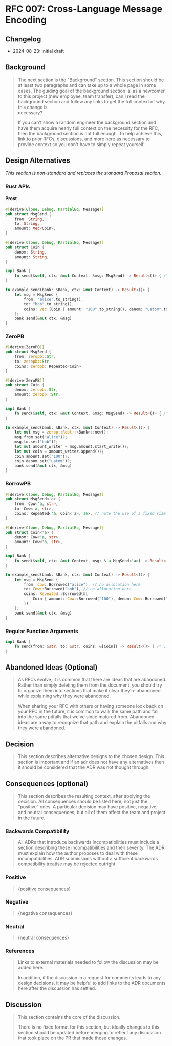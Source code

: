 # RFC 007: Cross-Language Message Encoding

## Changelog

* 2024-08-23: Initial draft

## Background

> The next section is the "Background" section. This section should be at least two paragraphs and can take up to a whole
> page in some cases. The guiding goal of the background section is: as a newcomer to this project (new employee, team
> transfer), can I read the background section and follow any links to get the full context of why this change is  
> necessary?
>
> If you can't show a random engineer the background section and have them acquire nearly full context on the necessity
> for the RFC, then the background section is not full enough. To help achieve this, link to prior RFCs, discussions, and
> more here as necessary to provide context so you don't have to simply repeat yourself.


## Design Alternatives

_This section is non-standard and replaces the standard Proposal section._

### Rust APIs

#### Prost 

```rust
#[derive(Clone, Debug, PartialEq, Message)]
pub struct MsgSend {
    from: String,
    to: String,
    amount: Vec<Coin>,    
}

#[derive(Clone, Debug, PartialEq, Message)]
pub struct Coin {
    denom: String,
    amount: String,
}

impl Bank {
    fn send(&self, ctx: &mut Context, &msg: MsgSend) -> Result<()> { /* ... */ }
}

fn example_send(bank: &Bank, ctx: &mut Context) -> Result<()> {
    let msg = MsgSend {
        from: "alice".to_string(),
        to: "bob".to_string(),
        coins: vec![Coin { amount: "100".to_string(), denom: "uatom".to_string() }]
    };
    bank.send(&mut ctx, &msg)
}
```

### ZeroPB

```rust
#[derive(ZeroPB)]
pub struct MsgSend {
    from: zeropb::Str,
    to: zeropb::Str,
    coins: zeropb::Repeated<Coin>
}

#[derive(ZeroPB)]
pub struct Coin {
    denom: zeropb::Str,
    amount: zeropb::Str,
}

impl Bank {
    fn send(&self, ctx: &mut Context, &msg: MsgSend) -> Result<()> { /* ... */ }
}

fn example_send(bank: &Bank, ctx: &mut Context) -> Result<()> {
    let mut msg = zerop::Root::<Bank>::new();
    msg.from.set("alice")?;
    msg.to.set("bob")?;    
    let mut amount_writer = msg.amount.start_write()?;
    let mut coin = amount_writer.append()?;
    coin.amount.set("100")?;
    coin.denom.set("uatom")?;
    bank.send(&mut ctx, &msg)
}
```

### BorrowPB

```rust
#[derive(Clone, Debug, PartialEq, Message)]
pub struct MsgSend<'a> {
    from: Cow<'a, str>,
    to: Cow<'a, str>,
    coins: Repeated<'a, Coin<'a>, 16>, // note the use of a fixed size Repeated buffer here holding up to 16 coins
}

#[derive(Clone, Debug, PartialEq, Message)]
pub struct Coin<'a> {
    denom: Cow<'a, str>,
    amount: Cow<'a, str>,
}

impl Bank {
    fn send(&self, ctx: &mut Context, msg: &'a MsgSend<'a>) -> Result<()> { /* ... */ }
}

fn example_send(bank: &Bank, ctx: &mut Context) -> Result<()> {
    let msg = MsgSend {
        from: Cow::Borrowed("alice"), // no allocation here
        to: Cow::Borrowed("bob"), // no allocation here
        coins: Repeated::Borrowed(&[
            Coin { amount: Cow::Borrowed("100"), denom: Cow::Borrowed("uatom") }
        ])
    };
    bank.send(&mut ctx, &msg)
}
```

### Regular Function Arguments

```rust
impl Bank {
    fn send(from: &str, to: &str, coins: &[Coin]) -> Result<()> { /* ... */ }
}
```

## Abandoned Ideas (Optional)

> As RFCs evolve, it is common that there are ideas that are abandoned. Rather than simply deleting them from the
> document, you should try to organize them into sections that make it clear they're abandoned while explaining why they
> were abandoned.
>
> When sharing your RFC with others or having someone look back on your RFC in the future, it is common to walk the same
> path and fall into the same pitfalls that we've since matured from. Abandoned ideas are a way to recognize that path
> and explain the pitfalls and why they were abandoned.

## Decision

> This section describes alternative designs to the chosen design. This section
> is important and if an adr does not have any alternatives then it should be
> considered that the ADR was not thought through.

## Consequences (optional)

> This section describes the resulting context, after applying the decision. All
> consequences should be listed here, not just the "positive" ones. A particular
> decision may have positive, negative, and neutral consequences, but all of them
> affect the team and project in the future.

### Backwards Compatibility

> All ADRs that introduce backwards incompatibilities must include a section
> describing these incompatibilities and their severity. The ADR must explain
> how the author proposes to deal with these incompatibilities. ADR submissions
> without a sufficient backwards compatibility treatise may be rejected outright.

### Positive

> {positive consequences}

### Negative

> {negative consequences}

### Neutral

> {neutral consequences}



### References

> Links to external materials needed to follow the discussion may be added here.
>
> In addition, if the discussion in a request for comments leads to any design
> decisions, it may be helpful to add links to the ADR documents here after the
> discussion has settled.

## Discussion

> This section contains the core of the discussion.
>
> There is no fixed format for this section, but ideally changes to this
> section should be updated before merging to reflect any discussion that took
> place on the PR that made those changes.
